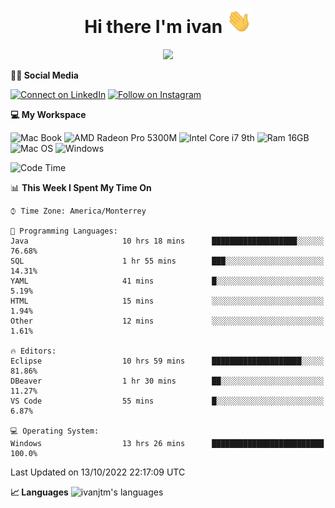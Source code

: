 <h1 align="center">Hi there I'm ivan <img src="https://raw.githubusercontent.com/ABSphreak/ABSphreak/master/gifs/Hi.gif" width="40px" /></h1>
<div align="center">
<img src="http://github-readme-streak-stats.herokuapp.com?user=ivanjtm&hide_border=true&background=00000000&border=FFFFFF00&sideNums=A8A8A8&sideLabels=A8A8A8&currStreakNum=FFC93C&dates=A8A8A8)](https://git.io/streak-stats"/>
</div>

**👦🏻 Social Media**

[![Connect on LinkedIn](https://img.shields.io/badge/LinkedIn-%230077B5.svg?&style=flat-square&logo=linkedin&logoColor=white)](https://www.linkedin.com/in/ivanjtm)
[![Follow on Instagram](https://img.shields.io/badge/Instagram-E4405F?style=flat-square&logo=instagram&logoColor=white)](https://www.instagram.com/ivanjtm)

**💻 My Workspace**

![Mac Book](https://img.shields.io/badge/Apple-MacBook_Pro_2019-999999?style=flat-square&logo=apple&logoColor=white)
![AMD Radeon Pro 5300M](https://img.shields.io/badge/AMD-Radeon_Pro_5300M-ED1C24?style=flat-square&logo=amd&logoColor=white)
![Intel Core i7 9th](https://img.shields.io/badge/Intel-Core_i7_9th-0071C5?style=flat-square&logo=intel&logoColor=white)
![Ram 16GB](https://img.shields.io/badge/RAM-16GB-230071C5?style=flat-square&logoColor=white)
![Mac OS](https://img.shields.io/badge/Mac%20OS-000000?style=flat-square&logo=apple&logoColor=white)
![Windows](https://img.shields.io/badge/Windows-0078D6?style=flat-square&logo=windows&logoColor=white)


<!--START_SECTION:waka-->
![Code Time](http://img.shields.io/badge/Code%20Time-749%20hrs%202%20mins-blue)

📊 **This Week I Spent My Time On** 

```text
⌚︎ Time Zone: America/Monterrey

💬 Programming Languages: 
Java                     10 hrs 18 mins      ███████████████████░░░░░░   76.68% 
SQL                      1 hr 55 mins        ███░░░░░░░░░░░░░░░░░░░░░░   14.31% 
YAML                     41 mins             █░░░░░░░░░░░░░░░░░░░░░░░░   5.19% 
HTML                     15 mins             ░░░░░░░░░░░░░░░░░░░░░░░░░   1.94% 
Other                    12 mins             ░░░░░░░░░░░░░░░░░░░░░░░░░   1.61%

🔥 Editors: 
Eclipse                  10 hrs 59 mins      ████████████████████░░░░░   81.86% 
DBeaver                  1 hr 30 mins        ██░░░░░░░░░░░░░░░░░░░░░░░   11.27% 
VS Code                  55 mins             █░░░░░░░░░░░░░░░░░░░░░░░░   6.87%

💻 Operating System: 
Windows                  13 hrs 26 mins      █████████████████████████   100.0%

```


 Last Updated on 13/10/2022 22:17:09 UTC
<!--END_SECTION:waka-->
**📈 Languages**
 ![ivanjtm's languages](https://wakatime.com/share/@ivanjtm/a32f83c6-d0c9-49a4-a5ae-d0440b950377.svg)
